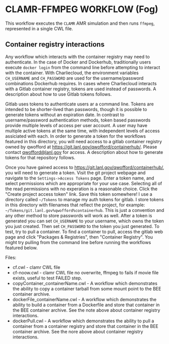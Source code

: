 # CLAMR-FFMPEG WORKFLOW (Fog)

This workflow executes the `CLAMR` AMR simulation and then runs `ffmpeg`, represented in a single CWL file.

## Container registry interactions

Any workflow which interacts with the container registry may need to authenticate. In the case of Docker and Dockerhub, traditionally users execute `docker login` from the command line before attempting to interact with the container. With Charliecloud, the environment variables `CH_USERNAME` and `CH_PASSWORD` are used for the username/password combinations Dockerhub requires. In cases where Charliecloud interacts with a Gitlab container registry, tokens are used instead of passwords. A description about how to use Gitlab tokens follows.

Gitlab uses tokens to authenticate users ar a command line. Tokens are intended to be shorter-lived than passwords, though it is possible to generate tokens without an expiration date. In contrast to username/password authentication methods, token based passwords provide multiple levels of access per user account. A user may have multiple active tokens at the same time, with independent levels of access assiciated with each. In order to generate a token for the workflows featured in this directory, you will need access to a gitlab container registry owned by qwofford at https://git.lanl.gov/qwofford/containerhub/. Please contact qwofford@lanl.gov for access. A description about how to generate tokens for that repository follows.

Once you have gained access to https://git.lanl.gov/qwofford/containerhub/, you will need to generate a token. Visit the git project webpage and navigate to the `Settings->Access Tokens` page. Enter a token name, and select permissions which are appropriate for your use case. Selecting all of the read permissions with no experation is a reasonable choice. Click the "Create project access token" link. Save this token somewhere! I use a directory called `~/Tokens` to manage my auth tokens for gitlab. I store tokens in this directory with filenames that reflect the project, for example: `~/Tokens/git.lanl.gov%qwofford%containerhub`. This is just a convention and any other method to store passwords will work as well. After a token is generated you can set `CH_USERNAME` to your username, which owns the token you just created. Then set `CH_PASSWORD` to the token you just generated. To test, try to pull a container. To find a container to pull, access the gitlab web page and click "Packages & Registries", then "Container Registry". You might try pulling from the command line before running the workflows featured below.

Files:
* cf.cwl - clamr CWL file
* cf-noow.cwl - clamr CWL file no overwrite, ffmpeg to fails if movie file exists, useful to test FAILED step.
* copyContainer_containerName.cwl - A workflow which demonstrates the ability to copy a container tarball from some mount point to the BEE container archive.
* dockerFile_containerName.cwl - A workflow which demonstrates the ability to build a container from a Dockerfile and store that container in the BEE container archive. See the note above about container registry interactions.
* dockerPull.cwl - A workflow which demonstrates the ability to pull a container from a container registry and store that container in the BEE container archive. See the nore above about container registry interactions.
